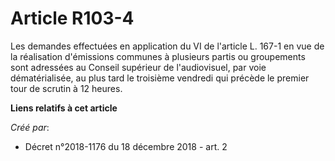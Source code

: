 # Article R103-4

Les demandes effectuées en application du VI de l'article L. 167-1 en vue de la réalisation d'émissions communes à plusieurs
partis ou groupements sont adressées au Conseil supérieur de l'audiovisuel, par voie dématérialisée, au plus tard le
troisième vendredi qui précède le premier tour de scrutin à 12 heures.

**Liens relatifs à cet article**

_Créé par_:

  - Décret n°2018-1176 du 18 décembre 2018 - art. 2
